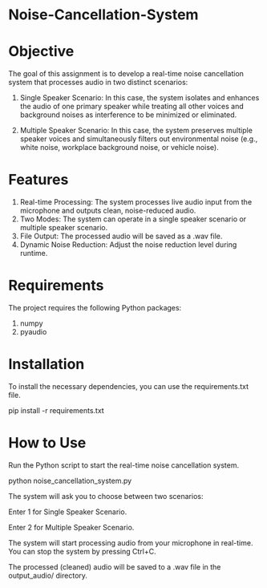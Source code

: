 # Noise-Cancellation-System

# Objective
The goal of this assignment is to develop a real-time noise cancellation system that processes audio in two distinct scenarios:

1. Single Speaker Scenario: In this case, the system isolates and enhances the audio of one primary speaker while treating all other voices and background noises as interference to be minimized or eliminated.

2. Multiple Speaker Scenario: In this case, the system preserves multiple speaker voices and simultaneously filters out environmental noise (e.g., white noise, workplace background noise, or vehicle noise).

# Features
1. Real-time Processing: The system processes live audio input from the microphone and outputs clean, noise-reduced audio.
2. Two Modes: The system can operate in a single speaker scenario or multiple speaker scenario.
3. File Output: The processed audio will be saved as a .wav file.
4. Dynamic Noise Reduction: Adjust the noise reduction level during runtime.

# Requirements
The project requires the following Python packages:
1. numpy
2. pyaudio

# Installation
To install the necessary dependencies, you can use the requirements.txt file.

pip install -r requirements.txt

# How to Use
Run the Python script to start the real-time noise cancellation system.

python noise_cancellation_system.py

The system will ask you to choose between two scenarios:

Enter 1 for Single Speaker Scenario.

Enter 2 for Multiple Speaker Scenario.

The system will start processing audio from your microphone in real-time. You can stop the system by pressing Ctrl+C.


The processed (cleaned) audio will be saved to a .wav file in the output_audio/ directory.
